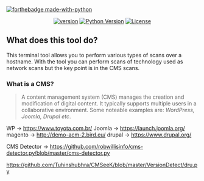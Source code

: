 [![forthebadge made-with-python](http://ForTheBadge.com/images/badges/made-with-python.svg)](https://www.python.org/)
<p align='center'>
  <a href=""><img src="https://img.shields.io/badge/Version-1.0.0-brightgreen.svg?style=style=flat-square" alt="version"></a>
  <a href=""><img src="https://img.shields.io/badge/python-2-orange.svg?style=style=flat-square" alt="Python Version"></a>  
  <a href=""><img src="https://img.shields.io/github/license/Naereen/StrapDown.js.svg" alt="License"></a>
</p>

## What does this tool do?
This terminal tool allows you to perform various types of scans over a hostname.
With the tool you can perform scans of technology used as network scans but the key point is in the CMS scans.

### What is a CMS?
> A content management system (CMS) manages the creation and modification of digital content. It typically supports multiple users in a collaborative environment. Some noteable examples are: *WordPress, Joomla, Drupal etc*.

WP -> https://www.toyota.com.br/
Joomla -> https://launch.joomla.org/
magento -> http://demo-acm-2.bird.eu/
drupal -> https://www.drupal.org/


CMS Detector -> https://github.com/robwillisinfo/cms-detector.py/blob/master/cms-detector.py

https://github.com/Tuhinshubhra/CMSeeK/blob/master/VersionDetect/dru.py

